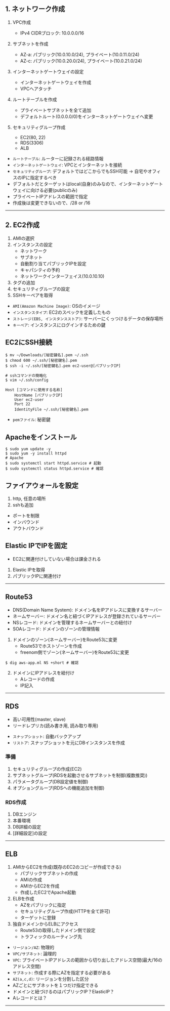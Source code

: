 ## 1. ネットワーク作成
1. VPC作成
    - IPv4 CIDRブロック: 10.0.0.0/16

2. サブネットを作成
    - AZ-a: パブリック(10.0.10.0/24), プライベート(10.0.11.0/24)
    - AZ-c: パブリック(10.0.20.0/24), プライベート(10.0.21.0/24)

3. インターネットゲートウェイの設定
    - インターネットゲートウェイを作成
    - VPCへアタッチ

4. ルートテーブルを作成
    - プライベートサブネットを全て追加
    - デフォルトルート(0.0.0.0/0)をインターネットゲートウェイへ変更

5. セキュリティグループ作成
    - EC2(80, 22)
    - RDS(3306)
    - ALB


* `ルートテーブル`: ルーターに記録される経路情報
* `インターネットゲートウェイ`: VPCとインターネットを接続
* `セキュリティグループ`: デフォルトではどこからでもSSH可能 -> 自宅やオフィスのIPに指定するべき
* デフォルトだとターゲットはlocal(自身)のみなので、インターネットゲートウェイに向ける必要(publicのみ)
* プライベートIPアドレスの範囲で指定
* 作成後は変更できないので、/28 or /16
-----------------------------------------------------------------------

## 2. EC2作成
1. AMIの選択
2. インスタンスの設定
    - ネットワーク
    - サブネット
    - 自動割り当てパブリックIPを設定
    - キャパシティの予約
    - ネットワークインターフェイス(10.0.10.10)
3. タグの追加
4. セキュリティグループの設定
5. SSHキーペアを取得

* `AMI(Amazon Machine Image)`: OSのイメージ
* `インスタンスタイプ`: EC2のスペックを定義したもの
* `ストレージ(EBS, インスタンスストア)`: サーバーにくっつけるデータの保存場所
* `キーペア`: インスタンスにログインするための鍵

## EC2にSSH接続
```sh:
$ mv ~/Downloads/[秘密鍵名].pem ~/.ssh
$ chmod 600 ~/.ssh/[秘密鍵名].pem
$ ssh -i ~/.ssh/[秘密鍵名].pem ec2-user@[パブリックIP]

# sshコマンドの簡略化
$ vim ~/.ssh/config

Host [コマンドに使用する名称]
    HostName [パブリックIP]
    User ec2-user
    Port 22
    IdentityFile ~/.ssh/[秘密鍵名].pem
```
* `pemファイル`: 秘密鍵

## Apacheをインストール
```sh:
$ sudo yum update -y
$ sudo yum -y install httpd
# Apache
$ sudo systemctl start httpd.service # 起動
$ sudo systemctl status httpd.service # 確認
```

## ファイアウォールを設定
1. http, 任意の場所
2. sshも追加

* ポートを制限
* インバウンド
* アウトバウンド

## Elastic IPでIPを固定
* EC2に関連付けしていない場合は課金される
1. Elastic IPを取得
2. パブリックIPに関連付け
-----------------------------------------------------------------------


## Route53
* DNS(Domain Name System): ドメイン名をIPアドレスに変換するサーバー
* ネームサーバー: ドメイン名と紐づくIPアドレスが登録されているサーバー
* NSレコード: ドメインを管理するネームサーバーとの紐付け
* SOAレコード: ドメインのゾーンの管理情報

1. ドメインのゾーン(ネームサーバー)をRoute53に変更
    - Route53でホストゾーンを作成
    - freenom側でゾーン(ネームサーバー)をRoute53に変更
```sh:
$ dig aws-app.ml NS +short # 確認
```
2. ドメインにIPアドレスを紐付け
    - Aレコードの作成
    - IP記入
-----------------------------------------------------------------------

## RDS
- 高い可用性(master, slave)
- リードレプリカ(読み書き用, 読み取り専用)
* `スナップショット`: 自動バックアップ
* `リストア`: スナップショットを元にDBインスタンスを作成
### 準備
1. セキュリティグループの作成(EC2)
2. サブネットグループ(RDSを起動させるサブネットを制御(複数推奨))
3. パラメータグループ(DB設定値を制御)
4. オプショングループ(RDSへの機能追加を制御)
### RDS作成
1. DBエンジン
2. 本番環境
3. DB詳細の設定
4. [詳細設定]の設定
-----------------------------------------------------------------------

<!-- ## WordPressをインストール
- extrasライブラリ
- 先に7.4をインストールしておくと、php7.4に関連したphpライブラリをインストールしてくれる
```sh:
# Install php7.4
$ sudo amazon-linux-extras install -y php7.4
$ sudo yum install -y php phpmbstring
# Install wordpress
$ wget https://ja.wordpress.org/latest-ja.tar.gz
$ tar xzvf latest-ja.tar.gz
$ sudo cp -r wordpress/* /var/www/html
# ファイルの所有者をapacheに変更
$ sudo chown apache:apache /var/www/html/ -R
$ sudo systemctl restart httpd.service
-----------------------------------------------------------------------
``` -->


## ELB
1. AMIからEC2を作成(既存のEC2のコピーが作成できる)
    - パブリックサブネットの作成
    - AMIの作成
    - AMIからEC2を作成
    - 作成したEC2でApache起動
2. ELBを作成
    - AZをパブリックに指定
    - セキュリティグループ作成(HTTPを全て許可)
    - ターゲットに登録
3. 独自ドメインからELBにアクセス
    - Route53の取得したドメイン側で設定
    - トラフィックのルーティング先

* `リージョン/AZ`: 物理的
* `VPC/サブネット`: 論理的
* `VPC`: プライベートIPアドレスの範囲から切り出したアドレス空間(最大/16のアドレス空間)
* `サブネット`: 作成する際にAZを指定する必要がある
* `AZ(a,c,d)`: リージョンを分割した区分
* AZごとにサブネットを１つだけ指定できる
* ドメインと紐づけるのはパブリックIP？ElasticIP？
* Aレコードとは？
-----------------------------------------------------------------------

